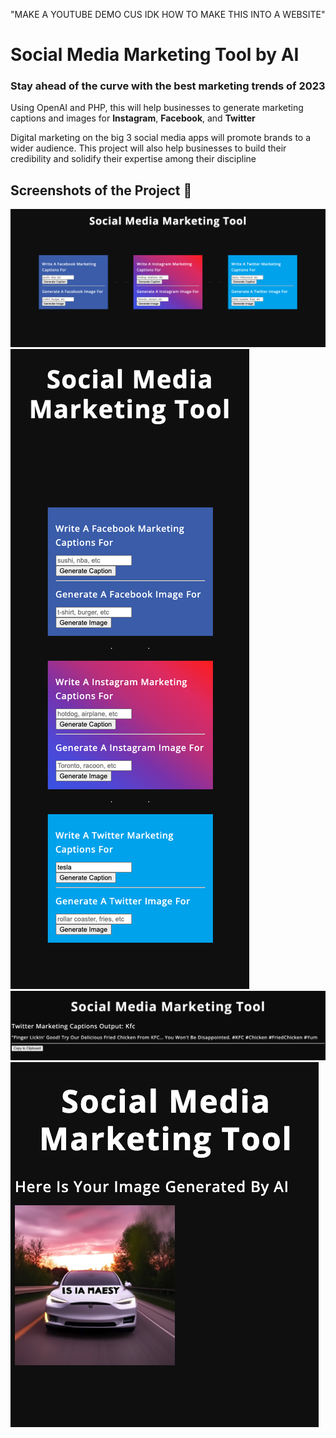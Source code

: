 "MAKE A YOUTUBE DEMO CUS IDK HOW TO MAKE THIS INTO A WEBSITE"

# Social Media Marketing Tool by AI

### Stay ahead of the curve with the best marketing trends of 2023

Using OpenAI and PHP, this will help businesses to generate marketing captions and images for **Instagram**, **Facebook**, and **Twitter**

Digital marketing on the big 3 social media apps will promote brands to a wider audience. This project will also help businesses to build their credibility and solidify their expertise among their discipline


## Screenshots of the Project 📸

<img src="/img/Screenshot 2023-06-03 at 9.08.42 PM.png" alt="main page" title="main page">
<img src="/img/Screenshot 2023-06-03 at 10.29.40 PM.png" alt="main page small" title="main page">
<img src="/img/Screenshot 2023-06-03 at 11.28.14 PM.png" alt="caption output" title="main page">
<img src="/img/Screenshot 2023-06-04 at 10.17.15 PM.png" alt="image output" title="main page">

